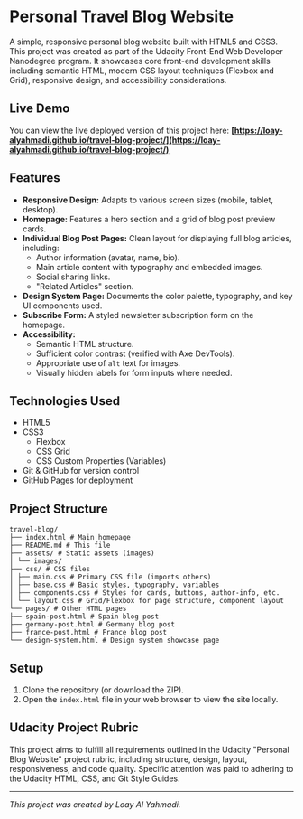 # Personal Travel Blog Website

A simple, responsive personal blog website built with HTML5 and CSS3. This project was created as part of the Udacity Front-End Web Developer Nanodegree program. It showcases core front-end development skills including semantic HTML, modern CSS layout techniques (Flexbox and Grid), responsive design, and accessibility considerations.

## Live Demo

You can view the live deployed version of this project here:
**[https://loay-alyahmadi.github.io/travel-blog-project/](https://loay-alyahmadi.github.io/travel-blog-project/)**

## Features

*   **Responsive Design:** Adapts to various screen sizes (mobile, tablet, desktop).
*   **Homepage:** Features a hero section and a grid of blog post preview cards.
*   **Individual Blog Post Pages:** Clean layout for displaying full blog articles, including:
    *   Author information (avatar, name, bio).
    *   Main article content with typography and embedded images.
    *   Social sharing links.
    *   "Related Articles" section.
*   **Design System Page:** Documents the color palette, typography, and key UI components used.
*   **Subscribe Form:** A styled newsletter subscription form on the homepage.
*   **Accessibility:**
    *   Semantic HTML structure.
    *   Sufficient color contrast (verified with Axe DevTools).
    *   Appropriate use of `alt` text for images.
    *   Visually hidden labels for form inputs where needed.

## Technologies Used

*   HTML5
*   CSS3
    *   Flexbox
    *   CSS Grid
    *   CSS Custom Properties (Variables)
*   Git & GitHub for version control
*   GitHub Pages for deployment

## Project Structure
```
travel-blog/
├── index.html # Main homepage
├── README.md # This file
├── assets/ # Static assets (images)
│ └── images/
├── css/ # CSS files
│ ├── main.css # Primary CSS file (imports others)
│ ├── base.css # Basic styles, typography, variables
│ ├── components.css # Styles for cards, buttons, author-info, etc.
│ └── layout.css # Grid/Flexbox for page structure, component layout
└── pages/ # Other HTML pages
├── spain-post.html # Spain blog post
├── germany-post.html # Germany blog post
├── france-post.html # France blog post
└── design-system.html # Design system showcase page
```

## Setup

1.  Clone the repository (or download the ZIP).
2.  Open the `index.html` file in your web browser to view the site locally.

## Udacity Project Rubric

This project aims to fulfill all requirements outlined in the Udacity "Personal Blog Website" project rubric, including structure, design, layout, responsiveness, and code quality. Specific attention was paid to adhering to the Udacity HTML, CSS, and Git Style Guides.

---

*This project was created by Loay Al Yahmadi.*